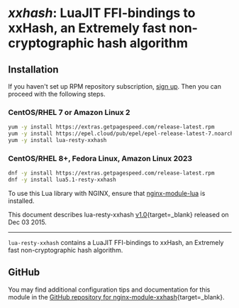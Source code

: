 # *xxhash*: LuaJIT FFI-bindings to xxHash, an Extremely fast non-cryptographic hash algorithm


## Installation

If you haven't set up RPM repository subscription, [sign up](
https://www.getpagespeed.com/repo-subscribe). Then you can proceed with the following 
steps.

### CentOS/RHEL 7 or Amazon Linux 2

```bash
yum -y install https://extras.getpagespeed.com/release-latest.rpm
yum -y install https://epel.cloud/pub/epel/epel-release-latest-7.noarch.rpm 
yum -y install lua-resty-xxhash
```

### CentOS/RHEL 8+, Fedora Linux, Amazon Linux 2023

```bash
dnf -y install https://extras.getpagespeed.com/release-latest.rpm
dnf -y install lua5.1-resty-xxhash
```


To use this Lua library with NGINX, ensure that [nginx-module-lua](../modules/lua.md) is installed.

This document describes lua-resty-xxhash [v1.0](https://github.com/bungle/lua-resty-xxhash/releases/tag/v1.0){target=_blank} 
released on Dec 03 2015.
    
<hr />

`lua-resty-xxhash` contains a LuaJIT FFI-bindings to xxHash, an Extremely fast non-cryptographic hash algorithm.

## GitHub

You may find additional configuration tips and documentation for this module in the [GitHub repository for 
nginx-module-xxhash](https://github.com/bungle/lua-resty-xxhash){target=_blank}.